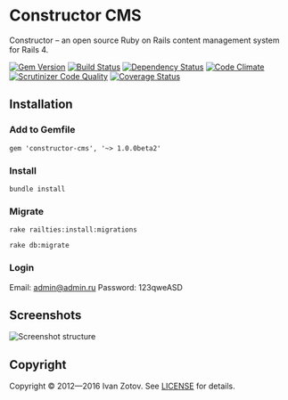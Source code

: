 # Constructor CMS

Constructor – an open source Ruby on Rails content management system for Rails 4.

[![Gem Version](https://badge.fury.io/rb/constructor-cms.svg)](https://badge.fury.io/rb/constructor-cms)
[![Build Status](https://travis-ci.org/ivanzotov/constructor.svg)](https://travis-ci.org/ivanzotov/constructor)
[![Dependency Status](https://gemnasium.com/ivanzotov/constructor.svg)](https://gemnasium.com/ivanzotov/constructor)
[![Code Climate](https://codeclimate.com/github/ivanzotov/constructor/badges/gpa.svg)](https://codeclimate.com/github/ivanzotov/constructor)
[![Scrutinizer Code Quality](https://scrutinizer-ci.com/g/ivanzotov/constructor/badges/quality-score.png?b=master)](https://scrutinizer-ci.com/g/ivanzotov/constructor/?branch=master)
[![Coverage Status](https://coveralls.io/repos/ivanzotov/constructor/badge.svg?branch=master&service=github)](https://coveralls.io/github/ivanzotov/constructor?branch=master)

## Installation

### Add to Gemfile

    gem 'constructor-cms', '~> 1.0.0beta2'

### Install

    bundle install

### Migrate

    rake railties:install:migrations

    rake db:migrate

### Login
Email: admin@admin.ru
Password: 123qweASD


## Screenshots
![Screenshot structure](https://s3-eu-west-1.amazonaws.com/constructorcms/screenshot_1.0.0beta1.png)

## Copyright
  Copyright © 2012—2016 Ivan Zotov. See [LICENSE][] for details.

  [license]: LICENSE.md


